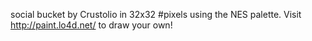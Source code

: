 social bucket by Crustolio in 32x32 #pixels using the NES palette. Visit http://paint.lo4d.net/ to draw your own! 
